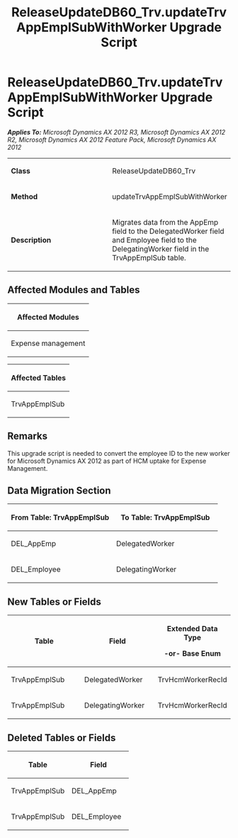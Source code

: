 ﻿---
title: ReleaseUpdateDB60_Trv.updateTrvAppEmplSubWithWorker Upgrade Script
TOCTitle: ReleaseUpdateDB60_Trv.updateTrvAppEmplSubWithWorker Upgrade Script
ms:assetid: 731133d8-61ab-0860-a3b3-38a4ce266178
ms:mtpsurl: https://msdn.microsoft.com/en-us/library/JJ685817(v=AX.60)
ms:contentKeyID: 49709017
ms.date: 05/18/2015
mtps_version: v=AX.60
---

# ReleaseUpdateDB60\_Trv.updateTrvAppEmplSubWithWorker Upgrade Script 


_**Applies To:** Microsoft Dynamics AX 2012 R3, Microsoft Dynamics AX 2012 R2, Microsoft Dynamics AX 2012 Feature Pack, Microsoft Dynamics AX 2012_

<table>
<colgroup>
<col style="width: 50%" />
<col style="width: 50%" />
</colgroup>
<tbody>
<tr class="odd">
<td><p><strong>Class</strong></p></td>
<td><p>ReleaseUpdateDB60_Trv</p></td>
</tr>
<tr class="even">
<td><p><strong>Method</strong></p></td>
<td><p>updateTrvAppEmplSubWithWorker</p></td>
</tr>
<tr class="odd">
<td><p><strong>Description</strong></p></td>
<td><p>Migrates data from the AppEmp field to the DelegatedWorker field and Employee field to the DelegatingWorker field in the TrvAppEmplSub table.</p></td>
</tr>
</tbody>
</table>


## Affected Modules and Tables

<table>
<colgroup>
<col style="width: 100%" />
</colgroup>
<thead>
<tr class="header">
<th><p>Affected Modules</p></th>
</tr>
</thead>
<tbody>
<tr class="odd">
<td><p>Expense management</p></td>
</tr>
</tbody>
</table>


<table>
<colgroup>
<col style="width: 100%" />
</colgroup>
<thead>
<tr class="header">
<th><p>Affected Tables</p></th>
</tr>
</thead>
<tbody>
<tr class="odd">
<td><p>TrvAppEmplSub</p></td>
</tr>
</tbody>
</table>


## Remarks

This upgrade script is needed to convert the employee ID to the new worker for Microsoft Dynamics AX 2012 as part of HCM uptake for Expense Management.

## Data Migration Section

<table>
<colgroup>
<col style="width: 50%" />
<col style="width: 50%" />
</colgroup>
<thead>
<tr class="header">
<th><p>From Table: TrvAppEmplSub</p></th>
<th><p>To Table: TrvAppEmplSub</p></th>
</tr>
</thead>
<tbody>
<tr class="odd">
<td><p>DEL_AppEmp</p></td>
<td><p>DelegatedWorker</p></td>
</tr>
<tr class="even">
<td><p>DEL_Employee</p></td>
<td><p>DelegatingWorker</p></td>
</tr>
</tbody>
</table>


## New Tables or Fields

<table>
<colgroup>
<col style="width: 33%" />
<col style="width: 33%" />
<col style="width: 33%" />
</colgroup>
<thead>
<tr class="header">
<th><p>Table</p></th>
<th><p>Field</p></th>
<th><p>Extended Data Type</p>
<p>-or- Base Enum</p></th>
</tr>
</thead>
<tbody>
<tr class="odd">
<td><p>TrvAppEmplSub</p></td>
<td><p>DelegatedWorker</p></td>
<td><p>TrvHcmWorkerRecId</p></td>
</tr>
<tr class="even">
<td><p>TrvAppEmplSub</p></td>
<td><p>DelegatingWorker</p></td>
<td><p>TrvHcmWorkerRecId</p></td>
</tr>
</tbody>
</table>


## Deleted Tables or Fields

<table>
<colgroup>
<col style="width: 50%" />
<col style="width: 50%" />
</colgroup>
<thead>
<tr class="header">
<th><p>Table</p></th>
<th><p>Field</p></th>
</tr>
</thead>
<tbody>
<tr class="odd">
<td><p>TrvAppEmplSub</p></td>
<td><p>DEL_AppEmp</p></td>
</tr>
<tr class="even">
<td><p>TrvAppEmplSub</p></td>
<td><p>DEL_Employee</p></td>
</tr>
</tbody>
</table>

  



